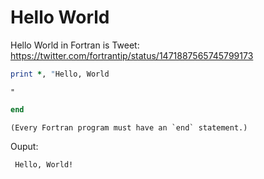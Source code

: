 # Hello World

Hello World in Fortran is
Tweet: https://twitter.com/fortrantip/status/1471887565745799173

```fortran
print *, "Hello, World
```

```{margin}
"
```

```fortran
end
```

```{margin}
(Every Fortran program must have an `end` statement.)
```

Ouput:
```
 Hello, World!

```
